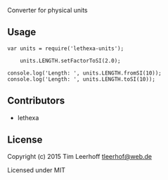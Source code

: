 Converter for physical units

Usage
-----
	var units = require('lethexa-units');

        units.LENGTH.setFactorToSI(2.0);

	console.log('Length: ', units.LENGTH.fromSI(10));
	console.log('Length: ', units.LENGTH.toSI(10));


Contributors
------------

* lethexa


License
-------
Copyright (c) 2015 Tim Leerhoff <tleerhof@web.de>

Licensed under MIT


